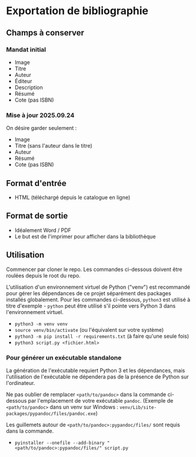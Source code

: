 # Exportation de bibliographie

## Champs à conserver

### Mandat initial
- Image
- Titre
- Auteur
- Éditeur
- Description
- Résumé
- Cote (pas ISBN)

### Mise à jour 2025.09.24
On désire garder seulement :
- Image
- Titre (sans l'auteur dans le titre)
- Auteur
- Résumé
- Cote (pas ISBN)

## Format d'entrée

- HTML (téléchargé depuis le catalogue en ligne)

## Format de sortie

- Idéalement Word / PDF
- Le but est de l'imprimer pour afficher dans la bibliothèque

## Utilisation

Commencer par cloner le repo. Les commandes ci-dessous doivent être roulées depuis le root du repo.

L'utilisation d'un environnement virtuel de Python ("venv") est recommandé pour gérer les dépendances de ce projet séparément des packages installés globalement.
Pour les commandes ci-dessous, `python3` est utilisé à titre d'exemple - `python` peut être utilisé s'il pointe vers Python 3 dans l'environnement virtuel.

- `python3 -m venv venv`
- `source venv/bin/activate` (ou l'équivalent sur votre système)
- `python3 -m pip install -r requirements.txt` (à faire qu'une seule fois)
- `python3 script.py <fichier.html>`

### Pour générer un exécutable standalone

La génération de l'exécutable requiert Python 3 et les dépendances, mais l'utilisation de l'exécutable ne dépendera pas de la présence de Python sur l'ordinateur.

Ne pas oublier de remplacer `<path/to/pandoc>` dans la commande ci-dessous par l'emplacement de votre exécutable `pandoc`.
(Exemple de `<path/to/pandoc>` dans un venv sur Windows : `venv/Lib/site-packages/pypandoc/files/pandoc.exe`)

Les guillemets autour de `<path/to/pandoc>:pypandoc/files/` sont requis dans la commande.

- `pyinstaller --onefile --add-binary "<path/to/pandoc>:pypandoc/files/" script.py`

